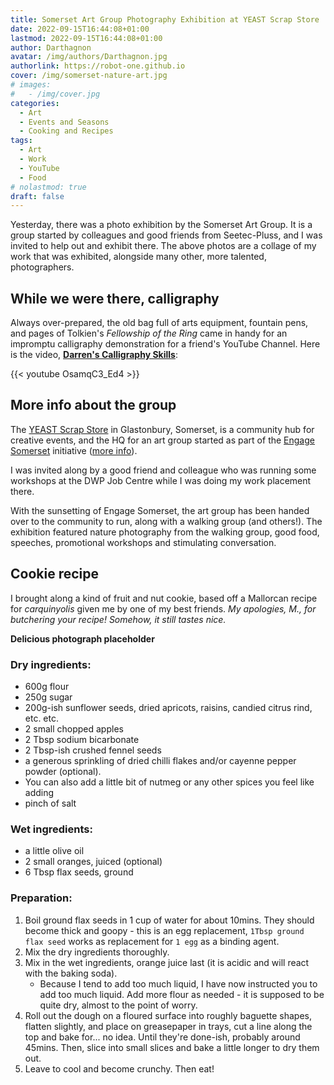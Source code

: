 ```yaml
---
title: Somerset Art Group Photography Exhibition at YEAST Scrap Store
date: 2022-09-15T16:44:08+01:00
lastmod: 2022-09-15T16:44:08+01:00
author: Darthagnon
avatar: /img/authors/Darthagnon.jpg
authorlink: https://robot-one.github.io
cover: /img/somerset-nature-art.jpg
# images:
#   - /img/cover.jpg
categories:
  - Art
  - Events and Seasons
  - Cooking and Recipes
tags:
  - Art
  - Work
  - YouTube
  - Food
# nolastmod: true
draft: false
---
```


Yesterday, there was a photo exhibition by the Somerset Art Group. It is a group started by colleagues and good friends from Seetec-Pluss, and I was invited to help out and exhibit there. The above photos are a collage of my work that was exhibited, alongside many other, more talented, photographers.

<!--more-->

## While we were there, calligraphy
Always over-prepared, the old bag full of arts equipment, fountain pens, and pages of Tolkien's *Fellowship of the Ring* came in handy for an impromptu calligraphy demonstration for a friend's YouTube Channel. Here is the video, **[Darren's Calligraphy Skills](https://youtu.be/OsamqC3_Ed4)**:

{{< youtube OsamqC3_Ed4 >}}

## More info about the group

The [YEAST Scrap Store](https://yeastscrapstore.co.uk/) in Glastonbury, Somerset, is a community hub for creative events, and the HQ for an art group started as part of the [Engage Somerset](https://somerset.referralwebsite.co.uk/) initiative ([more info](https://pluss.org.uk/engage-somerset/engage-somerset-is-officially-launched/)). 

I was invited along by a good friend and colleague who was running some workshops at the DWP Job Centre while I was doing my work placement there. 

With the sunsetting of Engage Somerset, the art group has been handed over to the community to run, along with a walking group (and others!). The exhibition featured nature photography from the walking group, good food, speeches, promotional workshops and stimulating conversation.

## Cookie recipe
I brought along a kind of fruit and nut cookie, based off a Mallorcan recipe for *carquinyolis* given me by one of my best friends. *My apologies, M., for butchering your recipe! Somehow, it still tastes nice.*

**Delicious photograph placeholder**

### Dry ingredients:
- 600g flour
- 250g sugar
- 200g-ish sunflower seeds, dried apricots, raisins, candied citrus rind, etc. etc.
- 2 small chopped apples
- 2 Tbsp sodium bicarbonate
- 2 Tbsp-ish crushed fennel seeds
- a generous sprinkling of dried chilli flakes and/or cayenne pepper powder (optional). 
- You can also add a little bit of nutmeg or any other spices you feel like adding
- pinch of salt 

### Wet ingredients:
- a little olive oil
- 2 small oranges, juiced (optional)
- 6 Tbsp flax seeds, ground

### Preparation:
1. Boil ground flax seeds in 1 cup of water for about 10mins. They should become thick and goopy - this is an egg replacement, `1Tbsp ground flax seed` works as replacement for `1 egg` as a binding agent.
2. Mix the dry ingredients thoroughly.
3. Mix in the wet ingredients, orange juice last (it is acidic and will react with the baking soda). 
	- Because I tend to add too much liquid, I have now instructed you to add too much liquid. Add more flour as needed - it is supposed to be quite dry, almost to the point of worry.
4. Roll out the dough on a floured surface into roughly baguette shapes, flatten slightly, and place on greasepaper in trays, cut a line along the top and bake for... no idea. Until they're done-ish, probably around 45mins. Then, slice into small slices and bake a little longer to dry them out.
5. Leave to cool and become crunchy. Then eat!
